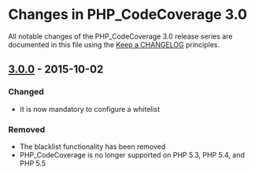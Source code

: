 # Changes in PHP_CodeCoverage 3.0

All notable changes of the PHP_CodeCoverage 3.0 release series are documented in this file using the [Keep a CHANGELOG](http://keepachangelog.com/) principles.

## [3.0.0] - 2015-10-02

### Changed

* It is now mandatory to configure a whitelist

### Removed

* The blacklist functionality has been removed
* PHP_CodeCoverage is no longer supported on PHP 5.3, PHP 5.4, and PHP 5.5

[3.0.0]: https://github.com/sebastianbergmann/php-code-coverage/compare/2.2...3.0.0

